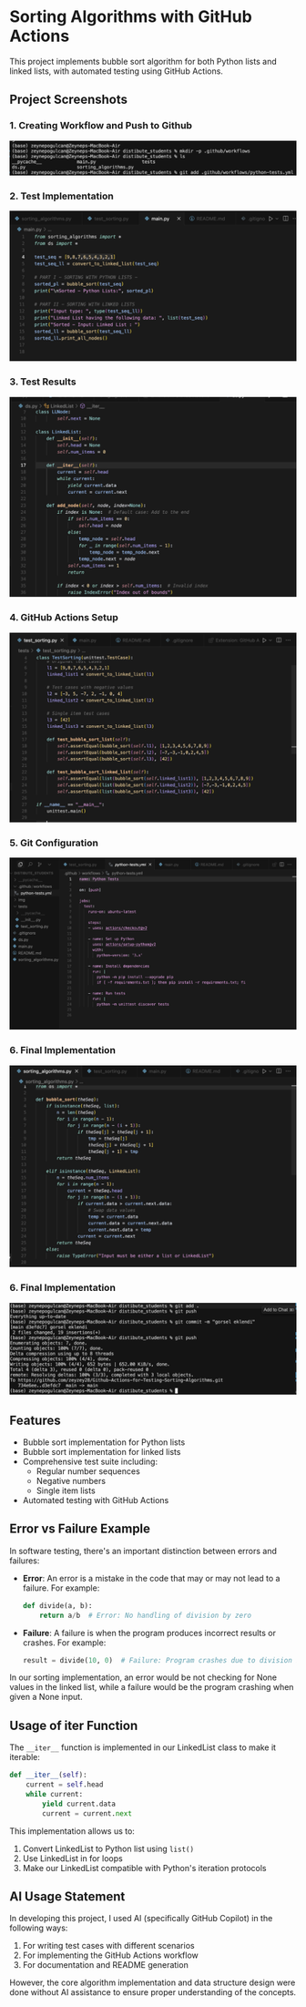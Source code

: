 # Sorting Algorithms with GitHub Actions

This project implements bubble sort algorithm for both Python lists and linked lists, with automated testing using GitHub Actions.

## Project Screenshots
### 1. Creating Workflow and Push to Github
![Project Structure](img/readme6.png)

### 2. Test Implementation
![Test Implementation](img/readme2.png)

### 3. Test Results
![Test Results](img/readme3.png)

### 4. GitHub Actions Setup
![GitHub Actions Setup](img/readme4.png)

### 5. Git Configuration
![Git Configuration](img/readme5.png)

### 6. Final Implementation
![Final Implementation](img/readme1.png)

### 6. Final Implementation
![Final Implementation](img/readme7.png)

## Features
- Bubble sort implementation for Python lists
- Bubble sort implementation for linked lists
- Comprehensive test suite including:
  - Regular number sequences
  - Negative numbers
  - Single item lists
- Automated testing with GitHub Actions

## Error vs Failure Example
In software testing, there's an important distinction between errors and failures:

- **Error**: An error is a mistake in the code that may or may not lead to a failure. For example:
  ```python
  def divide(a, b):
      return a/b  # Error: No handling of division by zero
  ```

- **Failure**: A failure is when the program produces incorrect results or crashes. For example:
  ```python
  result = divide(10, 0)  # Failure: Program crashes due to division by zero
  ```

In our sorting implementation, an error would be not checking for None values in the linked list, while a failure would be the program crashing when given a None input.

## Usage of __iter__ Function
The `__iter__` function is implemented in our LinkedList class to make it iterable:

```python
def __iter__(self):
    current = self.head
    while current:
        yield current.data
        current = current.next
```

This implementation allows us to:
1. Convert LinkedList to Python list using `list()`
2. Use LinkedList in for loops
3. Make our LinkedList compatible with Python's iteration protocols

## AI Usage Statement
In developing this project, I used AI (specifically GitHub Copilot) in the following ways:
1. For writing test cases with different scenarios
2. For implementing the GitHub Actions workflow
3. For documentation and README generation

However, the core algorithm implementation and data structure design were done without AI assistance to ensure proper understanding of the concepts.